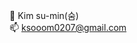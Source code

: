 👋 Kim su-min(숨)  
📫 ksooom0207@gmail.com  

<!---
ksoom0207/ksoom0207 is a ✨ special ✨ repository because its `README.md` (this file) appears on your GitHub profile.
You can click the Preview link to take a look at your changes.
--->
